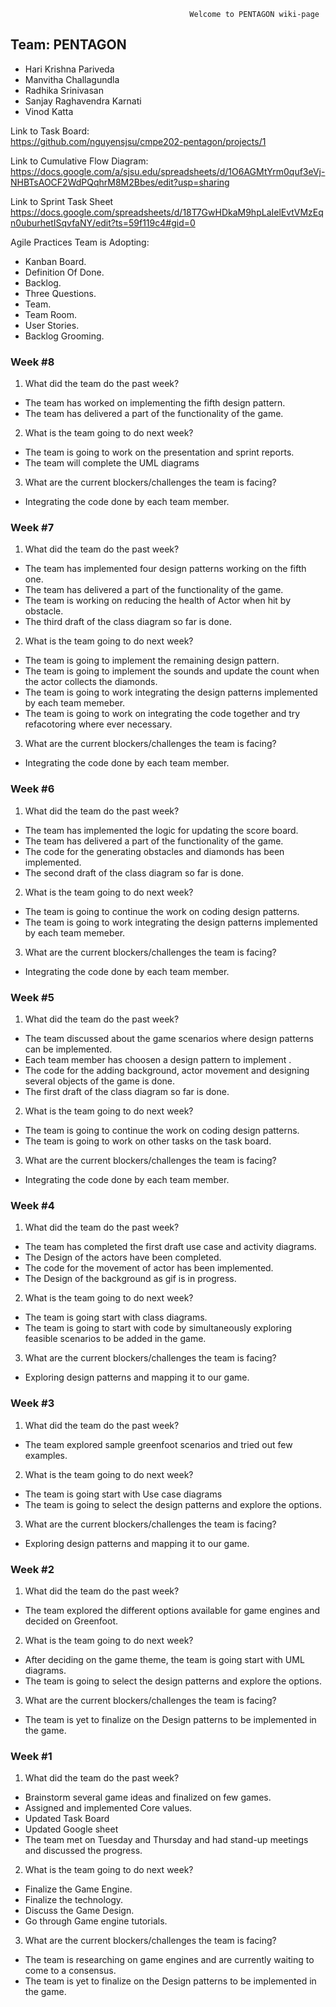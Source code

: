                                                  
                                         
                                                     
                                           
                                            Welcome to PENTAGON wiki-page
## Team: PENTAGON
* Hari Krishna Pariveda
* Manvitha Challagundla
* Radhika Srinivasan
* Sanjay Raghavendra Karnati
* Vinod Katta

Link to Task Board:<br>
<a>https://github.com/nguyensjsu/cmpe202-pentagon/projects/1</a>

Link to Cumulative Flow Diagram:<br>
<a>https://docs.google.com/a/sjsu.edu/spreadsheets/d/1O6AGMtYrm0quf3eVj-NHBTsAOCF2WdPQqhrM8M2Bbes/edit?usp=sharing</a> 

Link to Sprint Task Sheet
<a>https://docs.google.com/spreadsheets/d/18T7GwHDkaM9hpLaIelEvtVMzEqn0uburhetISqvfaNY/edit?ts=59f119c4#gid=0</a>


Agile Practices Team is Adopting:<br>
* Kanban Board.
* Definition Of Done.
* Backlog.
* Three Questions.
* Team.
* Team Room.
* User Stories.
* Backlog Grooming.

### Week #8
1.  What did the team do the past week?
* The team has worked on implementing the fifth design pattern.
* The team has delivered a part of the functionality of the game.

2.  What is the team going to do next week?
* The team is going to work on the presentation and sprint reports. 
* The team will complete the UML diagrams


3.  What are the current blockers/challenges the team is facing?
* Integrating the code done by each team member.

### Week #7
1.  What did the team do the past week?
* The team has implemented four design patterns working on the fifth one.
* The team has delivered a part of the functionality of the game.
* The team is working on reducing the health of Actor when hit by obstacle.
* The  third draft of the class diagram so far is done.

2.  What is the team going to do next week?
* The team is going to implement the remaining design pattern.
* The team is going to implement the sounds and update the count when the actor collects the diamonds.
* The team is going to work integrating the design patterns implemented by each team memeber. 
* The team is going to work on integrating the code together and try refacotoring where ever necessary.

3.  What are the current blockers/challenges the team is facing?
* Integrating the code done by each team member.

### Week #6
1.  What did the team do the past week?
* The team has implemented the logic for updating the score board.
* The team has delivered a part of the functionality of the game.
* The code for the generating obstacles and diamonds has been implemented.
* The second draft of the class diagram so far is done.


2.  What is the team going to do next week?
* The team is going to continue the work on coding design patterns.
* The team is going to work integrating the design patterns implemented by each team memeber. 

3.  What are the current blockers/challenges the team is facing?
* Integrating the code done by each team member.

### Week #5
1.  What did the team do the past week?
* The team discussed about the game scenarios where design patterns can be implemented.
* Each team member has choosen a design pattern to implement .
* The code for the adding background, actor movement and designing several objects of the game is done.
* The first draft of the class diagram so far is done.


2.  What is the team going to do next week?
* The team is going to continue the work on coding design patterns.
* The team is going to work on other tasks on the task board. 

3.  What are the current blockers/challenges the team is facing?
* Integrating the code done by each team member.

### Week #4
1.  What did the team do the past week?
* The team has completed the first draft use case and activity diagrams.
* The Design of the actors have been completed.
* The code for the movement of actor has been implemented.
* The Design of the background as gif  is in progress.


2.  What is the team going to do next week?
* The team is going start with class diagrams.
* The team is going to start with code by simultaneously exploring feasible scenarios to be added in the game. 

3.  What are the current blockers/challenges the team is facing?
* Exploring design patterns and mapping it to our game.

### Week #3
1.  What did the team do the past week?
* The team explored sample greenfoot scenarios and tried out few examples.

2.  What is the team going to do next week?
* The team is going start with Use case diagrams
* The team is going to select the design patterns and explore the options. 

3.  What are the current blockers/challenges the team is facing?
* Exploring design patterns and mapping it to our game.


### Week #2
1.  What did the team do the past week?
* The team explored the different options available for game engines and decided on Greenfoot.

2.  What is the team going to do next week?
* After deciding on the game theme, the team is going start with UML diagrams.
* The team is going to select the design patterns and explore the options. 

3.  What are the current blockers/challenges the team is facing?
* The team is yet to finalize on the Design patterns to be implemented in the game.

### Week #1
1.  What did the team do the past week?
* Brainstorm several game ideas and finalized on few games.
* Assigned  and implemented Core values.
* Updated Task Board
* Updated Google sheet
* The team met on Tuesday and Thursday and had stand-up meetings and discussed the progress.

2.  What is the team going to do next week?
* Finalize the Game Engine.
* Finalize the technology. 
* Discuss the Game Design.
* Go through Game engine tutorials.

3.  What are the current blockers/challenges the team is facing?
* The team is researching on game engines and are currently waiting to come to a consensus. 
* The team is yet to finalize on the Design patterns to be implemented in the game. 
